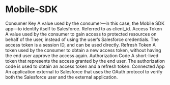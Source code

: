 # Mobile-SDK

Consumer Key
A value used by the consumer—in this case, the Mobile SDK app—to identify itself to Salesforce. Referred to as client_id.
Access Token
A value used by the consumer to gain access to protected resources on behalf of the user, instead of using the user’s Salesforce credentials. The access token is a session ID, and can be used directly.
Refresh Token
A token used by the consumer to obtain a new access token, without having the end user approve the access again.
Authorization Code
A short-lived token that represents the access granted by the end user. The authorization code is used to obtain an access token and a refresh token.
Connected App
An application external to Salesforce that uses the OAuth protocol to verify both the Salesforce user and the external application.
